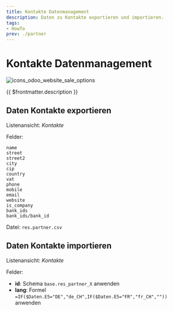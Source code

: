 ```yaml
---
title: Kontakte Datenmanagement
description: Daten zu Kontakte exportieren und importieren.
tags:
- HowTo
prev: ./partner
---
```

# Kontakte Datenmanagement
![icons_odoo_website_sale_options](assets/icons_odoo_website_sale_options.png)

{{ $frontmatter.description }}

## Daten Kontakte exportieren

Listenansicht: *Kontakte*

Felder:
```
name
street
street2
city
cip
country
vat
phone
mobile
email
website
is_company
bank_ids
bank_ids/bank_id
```
Datei: `res.partner.csv`


## Daten Kontakte importieren

Listenansicht: *Kontakte*

Felder:

* **id**: Schema `base.res_partner_X` anwenden
* **lang**: Formel `=IF($Daten.E5="DE","de_CH",IF($Daten.E5="FR","fr_CH",""))` anwenden
